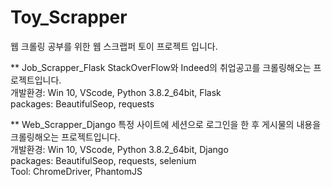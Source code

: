 # Toy_Scrapper
웹 크롤링 공부를 위한 웹 스크랩퍼 토이 프로젝트 입니다.

** Job_Scrapper_Flask
StackOverFlow와 Indeed의 취업공고를 크롤링해오는 프로젝트입니다.  
개발환경: Win 10, VScode, Python 3.8.2_64bit, Flask  
packages: BeautifulSeop, requests  

** Web_Scrapper_Django
특정 사이트에 세션으로 로그인을 한 후 게시물의 내용을 크롤링해오는 프로젝트입니다.  
개발환경: Win 10, VScode, Python 3.8.2_64bit, Django  
packages: BeautifulSeop, requests, selenium  
Tool: ChromeDriver, PhantomJS  
